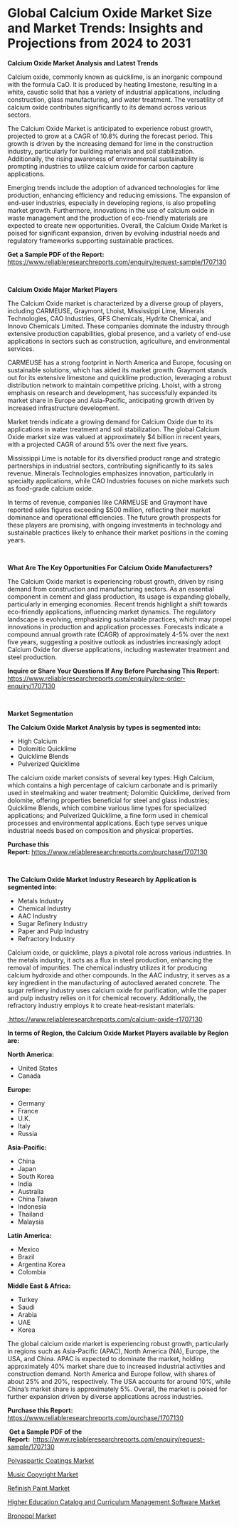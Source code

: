 <p><h1>Global Calcium Oxide Market Size and Market Trends: Insights and Projections from 2024 to 2031</h1></p><p><strong>Calcium Oxide Market Analysis and Latest Trends</strong></p>
<p><p>Calcium oxide, commonly known as quicklime, is an inorganic compound with the formula CaO. It is produced by heating limestone, resulting in a white, caustic solid that has a variety of industrial applications, including construction, glass manufacturing, and water treatment. The versatility of calcium oxide contributes significantly to its demand across various sectors.</p><p>The Calcium Oxide Market is anticipated to experience robust growth, projected to grow at a CAGR of 10.8% during the forecast period. This growth is driven by the increasing demand for lime in the construction industry, particularly for building materials and soil stabilization. Additionally, the rising awareness of environmental sustainability is prompting industries to utilize calcium oxide for carbon capture applications.</p><p>Emerging trends include the adoption of advanced technologies for lime production, enhancing efficiency and reducing emissions. The expansion of end-user industries, especially in developing regions, is also propelling market growth. Furthermore, innovations in the use of calcium oxide in waste management and the production of eco-friendly materials are expected to create new opportunities. Overall, the Calcium Oxide Market is poised for significant expansion, driven by evolving industrial needs and regulatory frameworks supporting sustainable practices.</p></p>
<p><strong>Get a Sample PDF of the Report:&nbsp;</strong> <a href="https://www.reliableresearchreports.com/enquiry/request-sample/1707130?utm_campaign=3&utm_medium=2&utm_source=Github&utm_content=ia&utm_term=15112024&utm_id=calcium-oxide">https://www.reliableresearchreports.com/enquiry/request-sample/1707130</a></p>
<p>&nbsp;</p>
<p><strong>Calcium Oxide Major Market Players</strong></p>
<p><p>The Calcium Oxide market is characterized by a diverse group of players, including CARMEUSE, Graymont, Lhoist, Mississippi Lime, Minerals Technologies, CAO Industries, GFS Chemicals, Hydrite Chemical, and Innovo Chemicals Limited. These companies dominate the industry through extensive production capabilities, global presence, and a variety of end-use applications in sectors such as construction, agriculture, and environmental services.</p><p>CARMEUSE has a strong footprint in North America and Europe, focusing on sustainable solutions, which has aided its market growth. Graymont stands out for its extensive limestone and quicklime production, leveraging a robust distribution network to maintain competitive pricing. Lhoist, with a strong emphasis on research and development, has successfully expanded its market share in Europe and Asia-Pacific, anticipating growth driven by increased infrastructure development.</p><p>Market trends indicate a growing demand for Calcium Oxide due to its applications in water treatment and soil stabilization. The global Calcium Oxide market size was valued at approximately $4 billion in recent years, with a projected CAGR of around 5% over the next five years.</p><p>Mississippi Lime is notable for its diversified product range and strategic partnerships in industrial sectors, contributing significantly to its sales revenue. Minerals Technologies emphasizes innovation, particularly in specialty applications, while CAO Industries focuses on niche markets such as food-grade calcium oxide. </p><p>In terms of revenue, companies like CARMEUSE and Graymont have reported sales figures exceeding $500 million, reflecting their market dominance and operational efficiencies. The future growth prospects for these players are promising, with ongoing investments in technology and sustainable practices likely to enhance their market positions in the coming years.</p></p>
<p>&nbsp;</p>
<p><strong>What Are The Key Opportunities For Calcium Oxide Manufacturers?</strong></p>
<p><p>The Calcium Oxide market is experiencing robust growth, driven by rising demand from construction and manufacturing sectors. As an essential component in cement and glass production, its usage is expanding globally, particularly in emerging economies. Recent trends highlight a shift towards eco-friendly applications, influencing market dynamics. The regulatory landscape is evolving, emphasizing sustainable practices, which may propel innovations in production and application processes. Forecasts indicate a compound annual growth rate (CAGR) of approximately 4-5% over the next five years, suggesting a positive outlook as industries increasingly adopt Calcium Oxide for diverse applications, including wastewater treatment and steel production.</p></p>
<p><strong>Inquire or Share Your Questions If Any Before Purchasing This Report:</strong> <a href="https://www.reliableresearchreports.com/enquiry/pre-order-enquiry/1707130?utm_campaign=3&utm_medium=2&utm_source=Github&utm_content=ia&utm_term=15112024&utm_id=calcium-oxide">https://www.reliableresearchreports.com/enquiry/pre-order-enquiry/1707130</a></p>
<p>&nbsp;</p>
<p><strong>Market Segmentation</strong></p>
<p><strong>The Calcium Oxide Market Analysis by types is segmented into:</strong></p>
<p><ul><li>High Calcium</li><li>Dolomitic Quicklime</li><li>Quicklime Blends</li><li>Pulverized Quicklime</li></ul></p>
<p><p>The calcium oxide market consists of several key types: High Calcium, which contains a high percentage of calcium carbonate and is primarily used in steelmaking and water treatment; Dolomitic Quicklime, derived from dolomite, offering properties beneficial for steel and glass industries; Quicklime Blends, which combine various lime types for specialized applications; and Pulverized Quicklime, a fine form used in chemical processes and environmental applications. Each type serves unique industrial needs based on composition and physical properties.</p></p>
<p><strong>Purchase this Report:&nbsp;</strong><a href="https://www.reliableresearchreports.com/purchase/1707130?utm_campaign=3&utm_medium=2&utm_source=Github&utm_content=ia&utm_term=15112024&utm_id=calcium-oxide">https://www.reliableresearchreports.com/purchase/1707130</a></p>
<p>&nbsp;</p>
<p><strong>The Calcium Oxide Market Industry Research by Application is segmented into:</strong></p>
<p><ul><li>Metals Industry</li><li>Chemical Industry</li><li>AAC Industry</li><li>Sugar Refinery Industry</li><li>Paper and Pulp Industry</li><li>Refractory Industry</li></ul></p>
<p><p>Calcium oxide, or quicklime, plays a pivotal role across various industries. In the metals industry, it acts as a flux in steel production, enhancing the removal of impurities. The chemical industry utilizes it for producing calcium hydroxide and other compounds. In the AAC industry, it serves as a key ingredient in the manufacturing of autoclaved aerated concrete. The sugar refinery industry uses calcium oxide for purification, while the paper and pulp industry relies on it for chemical recovery. Additionally, the refractory industry employs it to create heat-resistant materials.</p></p>
<p><a href="https://www.reliableresearchreports.com/calcium-oxide-r1707130?utm_campaign=3&utm_medium=2&utm_source=Github&utm_content=ia&utm_term=15112024&utm_id=calcium-oxide">&nbsp;https://www.reliableresearchreports.com/calcium-oxide-r1707130</a></p>
<p><strong>In terms of Region, the Calcium Oxide Market Players available by Region are:</strong></p>
<p>
    <p> <strong> North America: </strong>
        <ul>
            <li>United States</li>
            <li>Canada</li>
        </ul>
        </p> 
    <p> <strong> Europe: </strong>
        <ul>
            <li>Germany</li>
            <li>France</li>
            <li>U.K.</li>
            <li>Italy</li>
            <li>Russia</li>
        </ul>
        </p> 
    <p> <strong> Asia-Pacific: </strong>
        <ul>
            <li>China</li>
            <li>Japan</li>
            <li>South Korea</li>
            <li>India</li>
            <li>Australia</li>
            <li>China Taiwan</li>
            <li>Indonesia</li>
            <li>Thailand</li>
            <li>Malaysia</li>
        </ul>
        </p> 
    <p> <strong> Latin America: </strong>
        <ul>
            <li>Mexico</li>
            <li>Brazil</li>
            <li>Argentina Korea</li>
            <li>Colombia</li>
        </ul>
        </p> 
    <p> <strong> Middle East & Africa: </strong>
        <ul>
            <li>Turkey</li>
            <li>Saudi</li>
            <li>Arabia</li>
            <li>UAE</li>
            <li>Korea</li>
        </ul>
    </p>
    </p>
<p><p>The global calcium oxide market is experiencing robust growth, particularly in regions such as Asia-Pacific (APAC), North America (NA), Europe, the USA, and China. APAC is expected to dominate the market, holding approximately 40% market share due to increased industrial activities and construction demand. North America and Europe follow, with shares of about 25% and 20%, respectively. The USA accounts for around 10%, while China’s market share is approximately 5%. Overall, the market is poised for further expansion driven by diverse applications across industries.</p></p>
<p><strong>Purchase this Report: </strong><a href="https://www.reliableresearchreports.com/purchase/1707130?utm_campaign=3&utm_medium=2&utm_source=Github&utm_content=ia&utm_term=15112024&utm_id=calcium-oxide">https://www.reliableresearchreports.com/purchase/1707130</a></p>
<p>&nbsp;<strong>Get a Sample PDF of the Report:&nbsp;&nbsp;</strong><a href="https://www.reliableresearchreports.com/enquiry/request-sample/1707130?utm_campaign=3&utm_medium=2&utm_source=Github&utm_content=ia&utm_term=15112024&utm_id=calcium-oxide">https://www.reliableresearchreports.com/enquiry/request-sample/1707130</a></p>
<p><strong></strong></p>
<p><p><a href="https://www.linkedin.com/pulse/polyaspartic-coatings-market-industry-trends-forecast-pda1f?utm_campaign=3&utm_medium=2&utm_source=Github&utm_content=ia&utm_term=15112024&utm_id=calcium-oxide">Polyaspartic Coatings Market</a></p><p><a href="https://issuu.com/reportprime-2/docs/music-copyright-market-size-2030.pp_d8af3cd8e0659e?utm_campaign=3&utm_medium=2&utm_source=Github&utm_content=ia&utm_term=15112024&utm_id=calcium-oxide">Music Copyright Market</a></p><p><a href="https://www.linkedin.com/pulse/refinish-paint-market-pulse-85-expansion-blueprint-2024-2031-ksd4f?utm_campaign=3&utm_medium=2&utm_source=Github&utm_content=ia&utm_term=15112024&utm_id=calcium-oxide">Refinish Paint Market</a></p><p><a href="https://issuu.com/reportprime-2/docs/higher-education-catalog-and-curric_bdfe55cf94295c?utm_campaign=3&utm_medium=2&utm_source=Github&utm_content=ia&utm_term=15112024&utm_id=calcium-oxide">Higher Education Catalog and Curriculum Management Software Market</a></p><p><a href="https://github.com/mauripalmi/Market-Research-Report-List-5/blob/main/bronopol-market.md?utm_campaign=3&utm_medium=2&utm_source=Github&utm_content=ia&utm_term=15112024&utm_id=calcium-oxide">Bronopol Market</a></p></p>